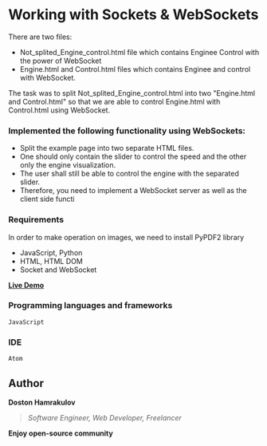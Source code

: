 # Working with Sockets & WebSockets

There are two files:
* Not_splited_Engine_control.html file which contains Enginee Control with the power of WebSocket
* Engine.html and Control.html files which contains Enginee and control with WebSocket.

The task was to split Not_splited_Engine_control.html into two "Engine.html and Control.html" so that we are able to control Engine.html with Control.html using WebSocket.

### Implemented the following functionality using WebSockets:

* Split the example page into two separate HTML files.
* One should only contain the slider to control the speed and the other only the engine visualization.
* The user shall still be able to control the engine with the separated slider.
* Therefore, you need to implement a WebSocket server as well as the client side functi


### Requirements
In order to make operation on images, we need to install PyPDF2 library
* JavaScript, Python
* HTML, HTML DOM
* Socket and WebSocket


**<a href="https://javascript-example-1.firebaseapp.com/Web_socket_in_JavaScript_Python/">Live Demo</a>**

### Programming languages and frameworks
```[JavaScript, HTML]
JavaScript
```

### IDE
```[Atom]
Atom
```

## Author
**Doston Hamrakulov**
>*Software Engineer, Web Developer, Freelancer*

**Enjoy open-source community**

